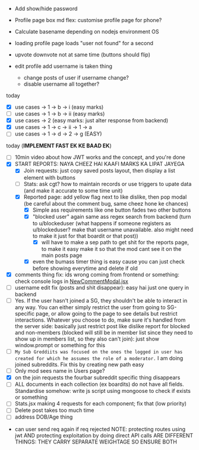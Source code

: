 - Add show/hide password
- Profile page box md flex: customise profile page for phone?
- Calculate basename depending on nodejs environment OS

- loading profile page loads "user not found" for a second
- upvote downvote not at same time (buttons should flip)
- edit profile add username is taken thing
  - change posts of user if username change?
  - disable username all together?

today
- [X] use cases -> 1 -> b -> i (easy marks)
- [ ] use cases -> 1 -> b -> ii (easy marks)
- [X] use cases -> 2 (easy marks: just alter response from backend)
- [X] use cases -> 1 -> c -> ii -> 1 -> a
- [ ] use cases -> 1 -> d -> 2 -> g (EASY)

today (****************IMPLEMENT FAST EK KE BAAD EK****************)
- [ ] 10min video about how JWT works and the concept, and you're done
- [X] START REPORTS: NAYA CHEEZ HAI KAAFI MARKS KA LIPAT JAYEGA
  - [X] Join requests: just copy saved posts layout, then display a list element with buttons
  - [ ] Stats: ask cgt? how to maintain records or use triggers to upate data (and make it accurate to some time unit)
  - [X] Reported page: add yellow flag next to like dislike, then pop modal (be careful about the comment bug, same cheez hone ke chances)
    - [X] Simple ass requirements like one button fades two other buttons
    - [X] "blocked user" again same ass regex search from backend (turn to u/blockeduser (what happens if someone registers as u/blockeduser? make that username unavailable. also might need to make it just for that boardit or that post))
      - [X] will have to make a sep path to get shit for the reports page, to make it easy make it so that the mod cant see it on the main posts page
    - [X] even the bumass timer thing is easy cause you can just check before showing everytime and delete if old
- [X] comments thing fix: ids wrong coming from frontend or something: check console logs in [NewCommentModal.jsx](frontend/src/components/BoarditPage/NewCommentModal.jsx)
- [ ] username edit fix (posts and shit disappear): easy hai just one query in backend
- [ ] Yes. If the user hasn't joined a SG, they shouldn't be able to interact in any way. You can either simply restrict the user from going to SG-specific page, or allow going to the page to see details but restrict interactions. Whatever you choose to do, make sure it's handled from the server side: basically just restrict post like dislike report for blocked and non-members (blocked will still be in member list since they need to show up in members list, so they also can't join): just show window.prompt or something for this
- [ ] `My Sub Greddiits was focused on the ones the logged in user has created for which he assumes the role of a moderator.` I am doing joined subreddits. Fix this by creating new path easy
- [ ] Only mod sees name in Users page?
- [X] on the join requests the fourbar subreddit specific thing disappears
- [ ] ALL documents in each collection (ex boardits) do not have all fields. Standardise somehow: write js script using mongoose to check if exists or something
- [ ] Stats.jsx making 4 requests for each component; fix that (low priority)
- [ ] Delete post takes too much time
- [ ] address DOB/Age thing

- can user send req again if req rejected
NOTE: protecting routes using jwt AND protecting exploitation by doing direct API calls ARE DIFFERENT THINGS: THEY CARRY SEPARATE WEIGHTAGE SO ENSURE BOTH